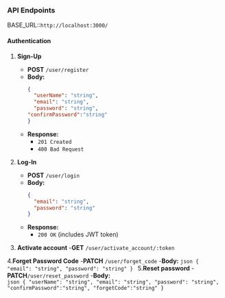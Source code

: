 ### API Endpoints  
BASE_URL::`http://localhost:3000/`
#### Authentication  
1. **Sign-Up**  
   - **POST** `/user/register`  
   - **Body:**  
     ```json
     {
       "userName": "string",
       "email": "string",
       "password": "string",
     "confirmPassword":"string"
     }
     ```  
   - **Response:**  
     - `201 Created`  
     - `400 Bad Request`  

2. **Log-In**  
   - **POST** `/user/login`  
   - **Body:**  
     ```json
     {
       "email": "string",
       "password": "string"
     }
     ```  
   - **Response:**  
     - `200 OK` (includes JWT token)
3. **Activate account**
    -**GET** `/user/activate_account/:token`

4.**Forget Password Code**
   -**PATCH** `/user/forget_code`
   -**Body:**
    ```json
     {
       "email": "string",
       "password": "string"
     }
     ```
5.**Reset password**
  -**PATCH**`/user/reset_password`
  -**Body:**  
     ```json
     {
       "userName": "string",
       "email": "string",
       "password": "string",
     "confirmPassword":"string",
     "forgetCode":"string"
     }
     ```  
  

   
   

